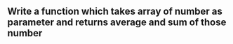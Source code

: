 ## Write a function which takes array of number as parameter and returns average and sum of those number

